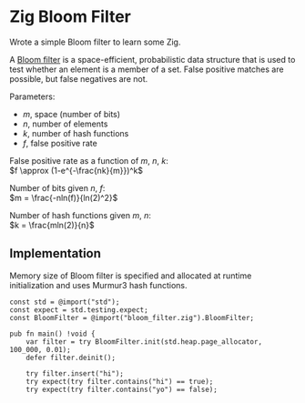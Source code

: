 # Zig Bloom Filter

Wrote a simple Bloom filter to learn some Zig.

A [Bloom filter](https://en.wikipedia.org/wiki/Bloom_filter) is a space-efficient, probabilistic data structure that is used to test whether an element is a member of a set. False positive matches are possible, but false negatives are not.

Parameters:  
* $m$, space (number of bits)  
* $n$, number of elements  
* $k$, number of hash functions  
* $f$, false positive rate  

False positive rate as a function of $m$, $n$, $k$:  
$f \approx (1-e^{-\frac{nk}{m}})^k$

Number of bits given $n$, $f$:  
$m = \frac{-nln(f)}{ln(2)^2}$

Number of hash functions given $m$, $n$:  
$k = \frac{mln(2)}{n}$

## Implementation
Memory size of Bloom filter is specified and allocated at runtime initialization and uses Murmur3 hash functions.

```zig
const std = @import("std");
const expect = std.testing.expect;
const BloomFilter = @import("bloom_filter.zig").BloomFilter;

pub fn main() !void {
    var filter = try BloomFilter.init(std.heap.page_allocator, 100_000, 0.01);
    defer filter.deinit();

    try filter.insert("hi");
    try expect(try filter.contains("hi") == true);
    try expect(try filter.contains("yo") == false);
```